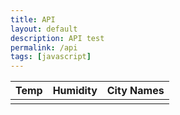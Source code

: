 ```yaml
---
title: API
layout: default
description: API test
permalink: /api
tags: [javascript]
---
```


<table>
  <thead>
  <tr>
    <th>Temp</th>
    <th>Humidity</th>
    <th>City Names</th>
  </tr>
  </thead>
  <tbody>
    <td id="result"></td>
    <!-- <td id="active_cases"></td> -->
  </tbody>

<!-- Script is layed out in a sequence (no function) and will execute when page is loaded -->

<script>
  // prepare HTML result container for new output
  const resultContainer = document.getElementById("result");
  // prepare fetch options
  const url = "https://open-weather13.p.rapidapi.com/api";

  const options = {
	method: 'GET',
	headers: {
		'X-RapidAPI-Key': '99055c6785msh0eec04755216d76p1d458djsnf1bc6a1c3b66',
		'X-RapidAPI-Host': 'open-weather13.p.rapidapi.com'
	}
};

  // fetch the API
  fetch(url, options)
    // response is a RESTful "promise" on any successful fetch
    .then(response => {
      // check for response errors
      if (response.status !== 200) {
          const errorMsg = 'Database response error: ' + response.status;
          console.log(errorMsg);
          const tr = document.createElement("tr");
          const td = document.createElement("td");
          td.innerHTML = errorMsg;
          tr.appendChild(td);
          resultContainer.appendChild(tr);
          return;
      }
      // valid response will have json data
      response.json().then(weatherData => {
          console.log(weatherData);

        //   document.getElementById("active_cases").innerHTML = data.world_total.active_cases;

        for (const row of data) {
            console.log(weatherData);

            // tr for each row
            const tr = document.createElement("tr");
            // td for each column
            const temp = document.createElement("td");
            const humidity = document.createElement("td");
            const city = document.createElement("td");

            // data is specific to the API
            temp.innerHTML = weatherData.main.temp;
            humidity.innerHTML = weatherData.main.humidity;
            city.innerHTML = weatherData.name; 

            // this build td's into tr
            tr.appendChild(temp);
            tr.appendChild(humidity);
            tr.appendChild(city);

            // add HTML to container
            resultContainer.appendChild(tr);
          }
      })
  })

  // catch fetch errors (ie ACCESS to server blocked)
  .catch(err => {
    console.error(err);
    const tr = document.createElement("tr");
    const td = document.createElement("td");
    td.innerHTML = err;
    tr.appendChild(td);
    resultContainer.appendChild(tr);
  });
</script>